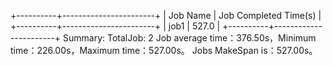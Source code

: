 +----------+-----------------------+
| Job Name | Job Completed Time(s) |
+----------+-----------------------+
|   job1   |         527.0         |
+----------+-----------------------+
Summary: 
TotalJob: 2
Job average time：376.50s，Minimum time：226.00s，Maximum time：527.00s。
Jobs MakeSpan is：527.00s。

